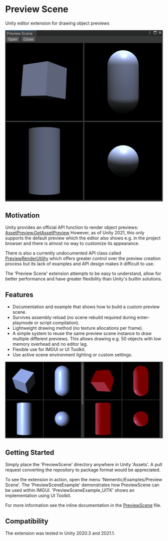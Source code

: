 # Preview Scene
Unity editor extension for drawing object previews

![Preview Scene Demonstration](Documentation~/PreviewSceneDemo.gif)

## Motivation
Unity provides an official API function to render object previews: [AssetPreview.GetAssetPreview](https://docs.unity3d.com/ScriptReference/AssetPreview.GetAssetPreview.html)
However, as of Unity 2021, this only supports the default preview which the editor also shows e.g. in the project browser and there is almost no way to customize its appearance.

There is also a currently undocumented API class called [PreviewRenderUtility](https://github.com/Unity-Technologies/UnityCsReference/blob/master/Editor/Mono/Inspector/PreviewRenderUtility.cs) which offers greater control over the preview creation process but its lack of examples and API design makes it difficult to use.

The 'Preview Scene' extension attempts to be easy to understand, allow for better performance and have greater flexibility than Unity's builtin solutions.

## Features
- Documentation and example that shows how to build a custom preview scene.
- Survives assembly reload (no scene rebuild required during enter-playmode or script compilation).
- Lightweight drawing method (no texture allocations per frame).
- A simple system to reuse the same preview scene instance to draw multiple different previews. This allows drawing e.g. 50 objects with low memory overhead and no editor lag.
- Flexible use for IMGUI or UI Toolkit.
- Use active scene environment lighting or custom settings.

![Preview Scene Screenshot](Documentation~/PreviewSceneScreenshot.png)

## Getting Started
Simply place the 'PreviewScene' directory anywhere in Unity 'Assets'. A pull request converting the repository to package format would be appreciated.

To see the extension in action, open the menu 'Nementic/Examples/Preview Scene'. The 'PreviewSceneExample' demonstrates how PreviewScene can be used within IMGUI. 'PreviewSceneExample_UITK' shows an implementation using UI Toolkit.

For more information see the inline documentation in the [PreviewScene](PreviewScene/PreviewScene.cs) file.

## Compatibility
The extension was tested in Unity 2020.3 and 2021.1.

